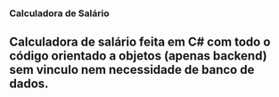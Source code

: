 ### Calculadora de Salário
## Calculadora de salário feita em C# com todo o código orientado a objetos (apenas backend) sem vinculo nem necessidade de banco de dados.
